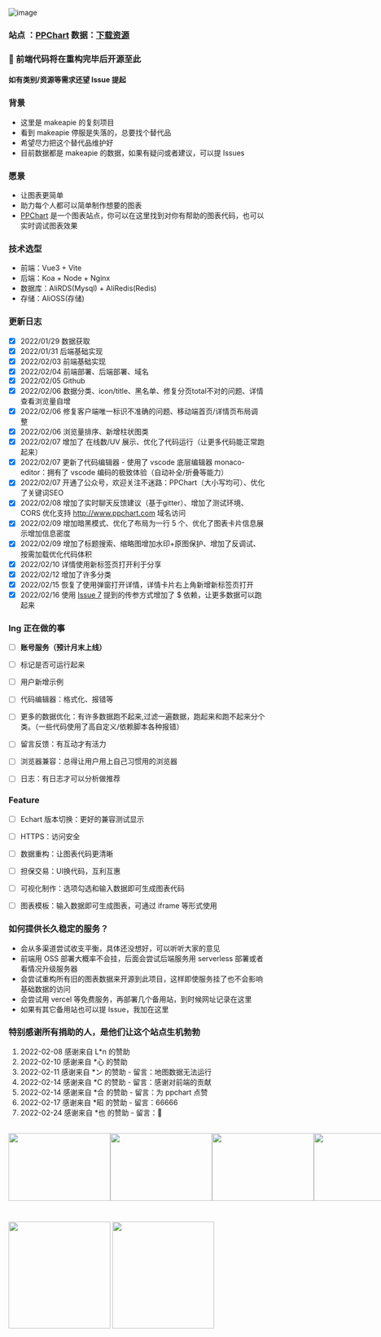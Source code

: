 ![image](https://user-images.githubusercontent.com/99037010/152569183-4bffb8be-6c08-4d2c-8578-f46fd254cf35.png)


### 站点 ：[PPChart](http://ppchart.com)   数据：[下载资源](https://github.com/ppchart/ppchart/issues/5)

### 🚀 前端代码将在重构完毕后开源至此


#### 如有类别/资源等需求还望 Issue 提起


### 背景
- 这里是 makeapie 的复刻项目
- 看到 makeapie 停服是失落的，总要找个替代品
- 希望尽力把这个替代品维护好
- 目前数据都是 makeapie 的数据，如果有疑问或者建议，可以提 Issues


### 愿景
- 让图表更简单
- 助力每个人都可以简单制作想要的图表
- [PPChart](http://ppchart.com) 是一个图表站点，你可以在这里找到对你有帮助的图表代码，也可以实时调试图表效果


### 技术选型
- 前端：Vue3 + Vite
- 后端：Koa + Node + Nginx
- 数据库：AliRDS(Mysql) + AliRedis(Redis)
- 存储：AliOSS(存储)


### 更新日志
- [x] 2022/01/29 数据获取
- [x] 2022/01/31 后端基础实现
- [x] 2022/02/03 前端基础实现
- [x] 2022/02/04 前端部署、后端部署、域名
- [x] 2022/02/05 Github
- [x] 2022/02/06 数据分类、icon/title、黑名单、修复分页total不对的问题、详情查看浏览量自增
- [x] 2022/02/06 修复客户端唯一标识不准确的问题、移动端首页/详情页布局调整
- [x] 2022/02/06 浏览量排序、新增柱状图类
- [x] 2022/02/07 增加了 在线数/UV 展示、优化了代码运行（让更多代码能正常跑起来）
- [x] 2022/02/07 更新了代码编辑器 - 使用了 vscode 底层编辑器 monaco-editor：拥有了 vscode 编码的极致体验（自动补全/折叠等能力）
- [x] 2022/02/07 开通了公众号，欢迎关注不迷路：PPChart（大小写均可）、优化了关键词SEO
- [x] 2022/02/08 增加了实时聊天反馈建议（基于gitter）、增加了测试环境、CORS 优化支持 http://www.ppchart.com 域名访问
- [x] 2022/02/09 增加暗黑模式、优化了布局为一行 5 个、优化了图表卡片信息展示增加信息密度
- [x] 2022/02/09 增加了标题搜索、缩略图增加水印+原图保护、增加了反调试、按需加载优化代码体积
- [x] 2022/02/10 详情使用新标签页打开利于分享
- [x] 2022/02/12 增加了许多分类
- [x] 2022/02/15 恢复了使用弹窗打开详情，详情卡片右上角新增新标签页打开
- [x] 2022/02/16 使用 [Issue 7](https://github.com/ppchart/ppchart/issues/7) 提到的传参方式增加了 $ 依赖，让更多数据可以跑起来

### Ing 正在做的事
- [ ] **账号服务（预计月末上线）**
- [ ] 标记是否可运行起来
- [ ] 用户新增示例
- [ ] 代码编辑器：格式化、报错等
- [ ] 更多的数据优化：有许多数据跑不起来,过滤一遍数据，跑起来和跑不起来分个类。（一些代码使用了高自定义/依赖脚本各种报错）
- [ ] 留言反馈：有互动才有活力
- [ ] 浏览器兼容：总得让用户用上自己习惯用的浏览器
- [ ] 日志：有日志才可以分析做推荐



### Feature
- [ ] Echart 版本切换：更好的兼容测试显示
- [ ] HTTPS：访问安全
- [ ] 数据重构：让图表代码更清晰
- [ ] 担保交易：UI换代码，互利互惠
- [ ] 可视化制作：选项勾选和输入数据即可生成图表代码
- [ ] 图表模板：输入数据即可生成图表，可通过 iframe 等形式使用



### 如何提供长久稳定的服务？
  - 会从多渠道尝试收支平衡，具体还没想好，可以听听大家的意见
  - 前端用 OSS 部署大概率不会挂，后面会尝试后端服务用 serverless 部署或者看情况升级服务器
  - 会尝试重构所有旧的图表数据来开源到此项目，这样即使服务挂了也不会影响基础数据的访问
  - 会尝试用 vercel 等免费服务，再部署几个备用站，到时候网址记录在这里
  - 如果有其它备用站也可以提 Issue，我加在这里



### 特别感谢所有捐助的人，是他们让这个站点生机勃勃
1. 2022-02-08 感谢来自 L*n 的赞助
2. 2022-02-10 感谢来自 *心 的赞助
3. 2022-02-11 感谢来自 *ン 的赞助 - 留言：地图数据无法运行
4. 2022-02-14 感谢来自 *C 的赞助 - 留言：感谢对前端的贡献
5. 2022-02-14 感谢来自 *合 的赞助 - 留言：为 ppchart 点赞
6. 2022-02-17 感谢来自 *昭 的赞助 - 留言：66666
7. 2022-02-24 感谢来自 *也 的赞助 - 留言：💪

<br />

<div style="display:flex">
  <img src="https://user-images.githubusercontent.com/99037010/153113165-0da0ff85-3d3c-4996-9b1a-b0bfc07d7951.png" width="200" height="133" align="bottom" />
  <img src="https://user-images.githubusercontent.com/99037010/153531217-1b9ccfeb-a300-45c7-9c99-5f23ef4d62d0.png" width="200" height="133" align="bottom" />
  <img src="https://user-images.githubusercontent.com/99037010/153724840-f28e7ebb-0b0d-42e0-bbaa-5be8539e0302.png" width="200" height="133" align="bottom" />
  <img src="https://user-images.githubusercontent.com/99037010/153828484-cf431917-b3aa-4f8e-8f2d-83fa9dc46252.png" width="200" height="133" align="bottom" />
  <img src="https://user-images.githubusercontent.com/99037010/153828582-8536070b-e72a-44ee-bc1f-732fb908b781.png" width="200" height="133" align="bottom" />
  <img src="https://user-images.githubusercontent.com/99037010/154608658-b1b94eaf-1bad-489d-9d79-81fbbb1dc477.png" width="250" height="140" align="bottom" />
  <img src="https://user-images.githubusercontent.com/99037010/155449530-72903be4-2397-41e5-b5c1-d23c5da6601a.png" width="200" height="133" align="bottom" />


</div>

<br />
<br />

<div >
  <img src="https://user-images.githubusercontent.com/99037010/152575541-8eeb94c9-5cd3-4e1a-9b0f-d06dec2f4e11.jpg" width="200" height="210" align="bottom" />
  <img src="https://user-images.githubusercontent.com/99037010/152575512-a27dbe6a-c0e6-4294-9495-b0388c4f2746.jpg" width="200" height="210" align="bottom" />
</div>



